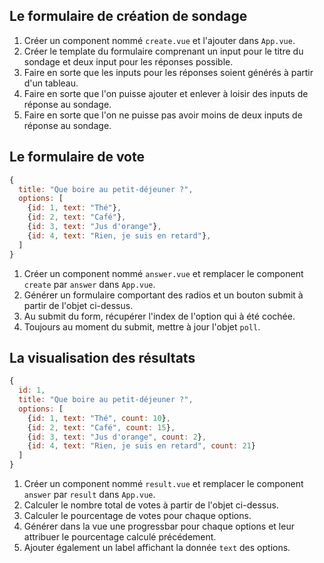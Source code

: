 ## Le formulaire de création de sondage
1. Créer un component nommé `create.vue` et l'ajouter dans `App.vue`.
1. Créer le template du formulaire comprenant un input pour le titre du sondage et deux input pour les réponses possible.
1. Faire en sorte que les inputs pour les réponses soient générés à partir d'un tableau.
1. Faire en sorte que l'on puisse ajouter et enlever à loisir des inputs de réponse au sondage.
1. Faire en sorte que l'on ne puisse pas avoir moins de deux inputs de réponse au sondage.

## Le formulaire de vote
```js
{
  title: "Que boire au petit-déjeuner ?",
  options: [
    {id: 1, text: "Thé"},
    {id: 2, text: "Café"},
    {id: 3, text: "Jus d'orange"},
    {id: 4, text: "Rien, je suis en retard"},
  ]
}
```
1. Créer un component nommé `answer.vue` et remplacer le component `create` par `answer` dans `App.vue`.
1. Générer un formulaire comportant des radios et un bouton submit à partir de l'objet ci-dessus.
1. Au submit du form, récupérer l'index de l'option qui à été cochée.
1. Toujours au moment du submit, mettre à jour l'objet `poll`.

## La visualisation des résultats
```js
{
  id: 1,
  title: "Que boire au petit-déjeuner ?",
  options: [
    {id: 1, text: "Thé", count: 10},
    {id: 2, text: "Café", count: 15},
    {id: 3, text: "Jus d'orange", count: 2},
    {id: 4, text: "Rien, je suis en retard", count: 21}
  ]
}
```

1. Créer un component nommé `result.vue` et remplacer le component `answer` par `result` dans `App.vue`.
1. Calculer le nombre total de votes à partir de l'objet ci-dessus.
1. Calculer le pourcentage de votes pour chaque options.
1. Générer dans la vue une progressbar pour chaque options et leur attribuer le pourcentage calculé précédement.
1. Ajouter également un label affichant la donnée `text` des options.
